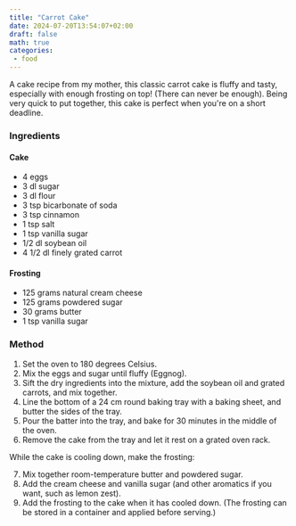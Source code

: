 ```yaml
---
title: "Carrot Cake"
date: 2024-07-20T13:54:07+02:00
draft: false
math: true
categories: 
 - food
---
```


A cake recipe from my mother, this classic carrot cake is fluffy and tasty, especially with enough frosting on top! (There can never be enough). Being very quick to put together, this cake is perfect when you're on a short deadline.

### Ingredients
#### Cake

* 4 eggs
* 3 dl sugar
* 3 dl flour
* 3 tsp bicarbonate of soda
* 3 tsp cinnamon
* 1 tsp salt
* 1 tsp vanilla sugar
* 1/2 dl soybean oil
* 4 1/2 dl finely grated carrot

#### Frosting

* 125 grams natural cream cheese
* 125 grams powdered sugar
* 30 grams butter
* 1 tsp vanilla sugar

### Method
1. Set the oven to 180 degrees Celsius.
2. Mix the eggs and sugar until fluffy (Eggnog).
3. Sift the dry ingredients into the mixture, add the soybean oil and grated carrots, and mix together.
4. Line the bottom of a 24 cm round baking tray with a baking sheet, and butter the sides of the tray.
5. Pour the batter into the tray, and bake for 30 minutes in the middle of the oven.
6. Remove the cake from the tray and let it rest on a grated oven rack.

While the cake is cooling down, make the frosting:

7. Mix together room-temperature butter and powdered sugar.
8. Add the cream cheese and vanilla sugar (and other aromatics if you want, such as lemon zest).
9. Add the frosting to the cake when it has cooled down. (The frosting can be stored in a container and applied before serving.)